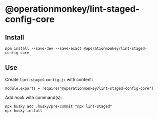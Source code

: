 # @operationmonkey/lint-staged-config-core

## Install

```
npm install --save-dev --save-exact @operationmonkey/lint-staged-config-core
```

## Use

Create `lint-staged.config.js` with content: 

```
module.exports = require("@operationmonkey/lint-staged-config-core")
```

Add hook with command(s):

```
npx husky add .husky/pre-commit "npx lint-staged"
npx husky install
```
